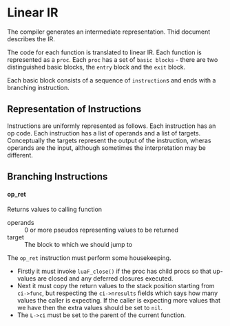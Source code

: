 # Linear IR

The compiler generates an intermediate representation. Thid document describes the
IR.

The code for each function is translated to linear IR. Each function is represented as a `proc`.
Each `proc` has a set of `basic blocks` - there are two distinguished basic blocks, the `entry` block and the
`exit` block.

Each basic block consists of a sequence of `instruction`s and ends with a branching instruction.

## Representation of Instructions

Instructions are uniformly represented as follows. Each instruction has an op code. Each instruction has a list of operands and a list of targets.
Conceptually the targets represent the output of the instruction, wheras operands are the input, although sometimes the interpretation may be different.

## Branching Instructions

#### op_ret 

Returns values to calling function

<dl>
    <dt>operands</dt>
    <dd>0 or more pseudos representing values to be returned</dd>
    <dt>target</dt>
    <dd>The block to which we should jump to</dd>
</dl> 

The `op_ret` instruction must perform some housekeeping. 

* Firstly it must invoke `luaF_close()` if the proc has child procs so that up-values are closed and 
any deferred closures executed. 
* Next it must copy the return values to the stack position starting from `ci->func`, but respecting the `ci->nresults` fields which says
how many values the caller is expecting. If the caller is expecting more values that we have then the extra values should be
set to `nil`. 
* The `L->ci` must be set to the parent of the current function.


